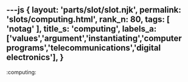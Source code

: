 ---js
{
  layout: 'parts/slot/slot.njk',
  permalink: 'slots/computing.html',
  rank_n: 80,
  tags: [ 'notag' ],
  title_s: 'computing',
  labels_a: ['values','argument','instantiating','computer programs','telecommunications','digital electronics'],
}
---
:computing:

